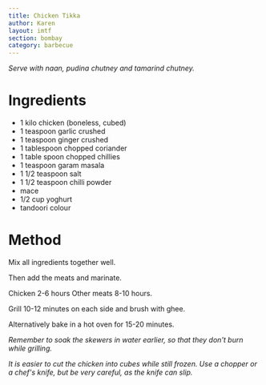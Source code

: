```yaml
---
title: Chicken Tikka
author: Karen
layout: imtf
section: bombay
category: barbecue
---
```


_Serve with naan, pudina chutney and tamarind chutney._

# Ingredients

* 1 kilo chicken (boneless, cubed)
* 1 teaspoon garlic crushed
* 1 teaspoon ginger crushed
* 1 tablespoon chopped coriander
* 1 table spoon chopped chillies
* 1 teaspoon garam masala
* 1 1/2 teaspoon salt
* 1 1/2 teaspoon chilli powder
* mace
* 1/2 cup yoghurt
* tandoori colour  
 

# Method

Mix all ingredients together well.

Then add the meats and marinate.

Chicken 2-6 hours Other meats 8-10 hours.

Grill 10-12 minutes on each side and brush with ghee.

Alternatively bake in a hot oven for 15-20 minutes.        

_Remember to soak the skewers in water earlier, so that they don't burn while grilling._

_It is easier to cut the chicken into cubes while still frozen. Use a chopper or a chef's knife, but be very careful, as the knife can slip._

 


